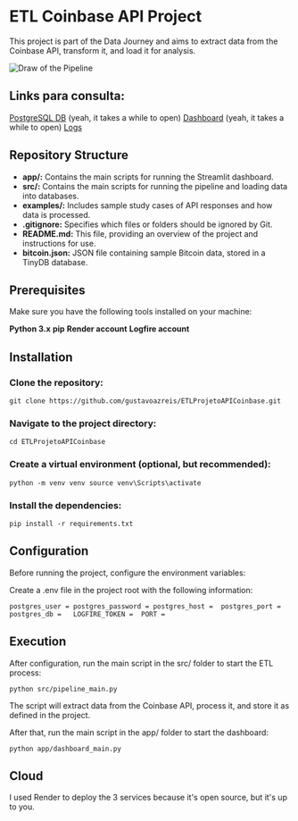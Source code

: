 # ETL Coinbase API Project
This project is part of the Data Journey and aims to extract data from the Coinbase API, transform it, and load it for analysis.

![Draw of the Pipeline](https://drive.google.com/file/d/1rLJ_ISRHKI97ENQX7xVrCJufdBwGy5Kl/view?usp=sharing)

## Links para consulta:
[PostgreSQL DB](https://dashboard-etl-api-coinbase.onrender.com) (yeah, it takes a while to open)
[Dashboard](https://db-etl-api-coinbase.onrender.com) (yeah, it takes a while to open)
[Logs](https://logfire.pydantic.dev/gustavoazreis/etl-api-coinbase)

## Repository Structure
- **app/:** Contains the main scripts for running the Streamlit dashboard.
- **src/:** Contains the main scripts for running the pipeline and loading data into databases.
- **examples/:** Includes sample study cases of API responses and how data is processed.
- **.gitignore:** Specifies which files or folders should be ignored by Git.
- **README.md:** This file, providing an overview of the project and instructions for use.
- **bitcoin.json:** JSON file containing sample Bitcoin data, stored in a TinyDB database.

## Prerequisites
Make sure you have the following tools installed on your machine:

**Python 3.x**
**pip**
**Render account**
**Logfire account**

## Installation
### Clone the repository:
`git clone https://github.com/gustavoazreis/ETLProjetoAPICoinbase.git`

### Navigate to the project directory:
`cd ETLProjetoAPICoinbase
`
### Create a virtual environment (optional, but recommended):
`python -m venv venv source venv\Scripts\activate`

### Install the dependencies:
`pip install -r requirements.txt`

## Configuration
Before running the project, configure the environment variables:

Create a .env file in the project root with the following information:

`postgres_user =
postgres_password =
postgres_host = 
postgres_port =  
postgres_db =  
LOGFIRE_TOKEN = 
PORT =`

## Execution
After configuration, run the main script in the src/ folder to start the ETL process:

`python src/pipeline_main.py`

The script will extract data from the Coinbase API, process it, and store it as defined in the project.

After that, run the main script in the app/ folder to start the dashboard:

`python app/dashboard_main.py`

## Cloud
I used Render to deploy the 3 services because it's open source, but it's up to you.
